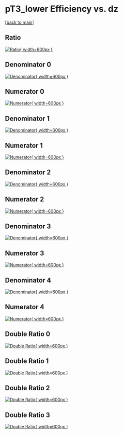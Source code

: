 # pT3_lower Efficiency vs. dz

[[back to main](./)]



## Ratio

[![Ratio](../mtv/var/pT3_lower_loweta_11_-1_eff_dz.png){ width=600px }](../mtv/var/pT3_lower_loweta_11_-1_eff_dz.pdf)

## Denominator 0

[![Denominator](../mtv/den/pT3_lower_loweta_11_-1_eff_dz_den0.png){ width=600px }](../mtv/den/pT3_lower_loweta_11_-1_eff_dz_den0.pdf)

## Numerator 0

[![Numerator](../mtv/num/pT3_lower_loweta_11_-1_eff_dz_num0.png){ width=600px }](../mtv/num/pT3_lower_loweta_11_-1_eff_dz_num0.pdf)

## Denominator 1

[![Denominator](../mtv/den/pT3_lower_loweta_11_-1_eff_dz_den1.png){ width=600px }](../mtv/den/pT3_lower_loweta_11_-1_eff_dz_den1.pdf)

## Numerator 1

[![Numerator](../mtv/num/pT3_lower_loweta_11_-1_eff_dz_num1.png){ width=600px }](../mtv/num/pT3_lower_loweta_11_-1_eff_dz_num1.pdf)

## Denominator 2

[![Denominator](../mtv/den/pT3_lower_loweta_11_-1_eff_dz_den2.png){ width=600px }](../mtv/den/pT3_lower_loweta_11_-1_eff_dz_den2.pdf)

## Numerator 2

[![Numerator](../mtv/num/pT3_lower_loweta_11_-1_eff_dz_num2.png){ width=600px }](../mtv/num/pT3_lower_loweta_11_-1_eff_dz_num2.pdf)

## Denominator 3

[![Denominator](../mtv/den/pT3_lower_loweta_11_-1_eff_dz_den3.png){ width=600px }](../mtv/den/pT3_lower_loweta_11_-1_eff_dz_den3.pdf)

## Numerator 3

[![Numerator](../mtv/num/pT3_lower_loweta_11_-1_eff_dz_num3.png){ width=600px }](../mtv/num/pT3_lower_loweta_11_-1_eff_dz_num3.pdf)

## Denominator 4

[![Denominator](../mtv/den/pT3_lower_loweta_11_-1_eff_dz_den4.png){ width=600px }](../mtv/den/pT3_lower_loweta_11_-1_eff_dz_den4.pdf)

## Numerator 4

[![Numerator](../mtv/num/pT3_lower_loweta_11_-1_eff_dz_num4.png){ width=600px }](../mtv/num/pT3_lower_loweta_11_-1_eff_dz_num4.pdf)

## Double Ratio 0

[![Double Ratio](../mtv/ratio/pT3_lower_loweta_11_-1_eff_dz_ratio0.png){ width=600px }](../mtv/ratio/pT3_lower_loweta_11_-1_eff_dz_ratio0.pdf)

## Double Ratio 1

[![Double Ratio](../mtv/ratio/pT3_lower_loweta_11_-1_eff_dz_ratio1.png){ width=600px }](../mtv/ratio/pT3_lower_loweta_11_-1_eff_dz_ratio1.pdf)

## Double Ratio 2

[![Double Ratio](../mtv/ratio/pT3_lower_loweta_11_-1_eff_dz_ratio2.png){ width=600px }](../mtv/ratio/pT3_lower_loweta_11_-1_eff_dz_ratio2.pdf)

## Double Ratio 3

[![Double Ratio](../mtv/ratio/pT3_lower_loweta_11_-1_eff_dz_ratio3.png){ width=600px }](../mtv/ratio/pT3_lower_loweta_11_-1_eff_dz_ratio3.pdf)

